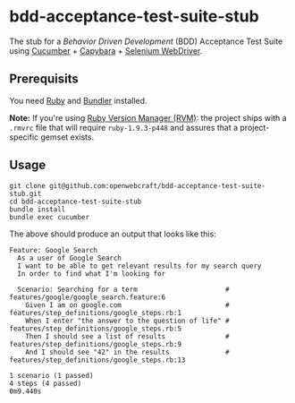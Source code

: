 # bdd-acceptance-test-suite-stub

The stub for a *Behavior Driven Development* (BDD) Acceptance Test Suite using [Cucumber] + [Capybara] + [Selenium WebDriver].

## Prerequisits

You need [Ruby] and [Bundler] installed.

**Note:** If you're using [Ruby Version Manager (RVM)]: the project ships with a `.rmvrc` file that will require `ruby-1.9.3-p448` and assures that a project-specific gemset exists.

## Usage

    git clone git@github.com:openwebcraft/bdd-acceptance-test-suite-stub.git
    cd bdd-acceptance-test-suite-stub
    bundle install
    bundle exec cucumber

The above should produce an output that looks like this:

    Feature: Google Search
      As a user of Google Search
      I want to be able to get relevant results for my search query
      In order to find what I'm looking for
    
      Scenario: Searching for a term                      # features/google/google_search.feature:6
        Given I am on google.com                          # features/step_definitions/google_steps.rb:1
        When I enter "the answer to the question of life" # features/step_definitions/google_steps.rb:5
        Then I should see a list of results               # features/step_definitions/google_steps.rb:9
        And I should see "42" in the results              # features/step_definitions/google_steps.rb:13
    
    1 scenario (1 passed)
    4 steps (4 passed)
    0m9.440s


[Ruby]: http://www.ruby-lang.org/ "Ruby"
[Bundler]: http://bundler.io/ "Bundler"
[Ruby Version Manager (RVM)]: https://rvm.io/ "RVM"
[Cucumber]: http://cukes.info/ "Cucumber"
[Capybara]: http://jnicklas.github.io/capybara/ "Capybara"
[Selenium WebDriver]: http://docs.seleniumhq.org/ "Selenium WebDriver"